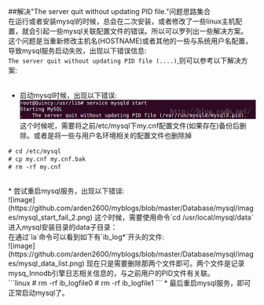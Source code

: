 ##解决"The server quit without updating PID file."问题思路集合<br>
在运行或者安装mysql的时候，总会在二次安装，或者修改了一些linux主机配置，就会引起一些mysql关联配置文件的错误。所以可以罗列出一些解决方案。<br>
这个问题是当重新修改主机名(HOSTNAME)或者其他的一些与系统用户名配置，导致mysql服务启动失败，出现以下错误信息:<br>
`The server quit without updating PID file (....)`,则可以参考以下解决方案:<br>
<br>
  * 启动mysql时候，出现以下错误:<br>
  ![image](https://github.com/arden2600/myblogs/blob/master/Database/mysql/images/mysql_start_fail_1.png)
  这个时候呢，需要将之前/etc/mysql下my.cnf配置文件(如果存在)备份后删除。或者是将一些与用户名环境相关的配置文件也删除掉<br>
```linux
# cd /etc/mysql
# cp my.cnf my.cnf.bak
# rm -rf my.cnf
```
<br>
  * 尝试重启mysql服务，出现以下错误:<br>
  ![image](https://github.com/arden2600/myblogs/blob/master/Database/mysql/images/mysql_start_fail_2.png)
  这个时候，需要使用命令`cd /usr/local/mysql/data`进入mysql安装目录的data子目录：<br>
  在通过`la`命令可以看到如下有`ib_log*`开头的文件:<br>
  ![image](https://github.com/arden2600/myblogs/blob/master/Database/mysql/images/mysql_data_list.png)
  现在只是需要删除那两个文件即可。两个文件是记录mysq_Innodb引擎日志相关信息的，与之前用户的PID文件有关联。<br>
```linux
# rm -rf ib_logfile0
# rm -rf ib_logfile1
```
  * 最后重启mysql服务，即可正常启动mysql了。
  
  
